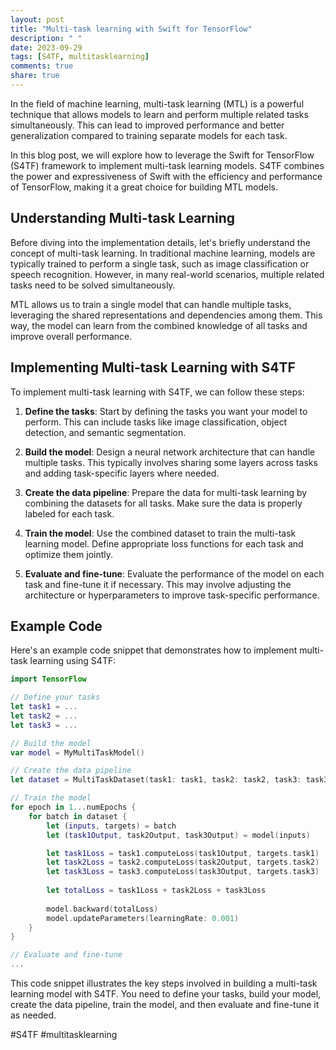 ```yaml
---
layout: post
title: "Multi-task learning with Swift for TensorFlow"
description: " "
date: 2023-09-29
tags: [S4TF, multitasklearning]
comments: true
share: true
---
```


In the field of machine learning, multi-task learning (MTL) is a powerful technique that allows models to learn and perform multiple related tasks simultaneously. This can lead to improved performance and better generalization compared to training separate models for each task.

In this blog post, we will explore how to leverage the Swift for TensorFlow (S4TF) framework to implement multi-task learning models. S4TF combines the power and expressiveness of Swift with the efficiency and performance of TensorFlow, making it a great choice for building MTL models.

## Understanding Multi-task Learning

Before diving into the implementation details, let's briefly understand the concept of multi-task learning. In traditional machine learning, models are typically trained to perform a single task, such as image classification or speech recognition. However, in many real-world scenarios, multiple related tasks need to be solved simultaneously.

MTL allows us to train a single model that can handle multiple tasks, leveraging the shared representations and dependencies among them. This way, the model can learn from the combined knowledge of all tasks and improve overall performance.

## Implementing Multi-task Learning with S4TF

To implement multi-task learning with S4TF, we can follow these steps:

1. **Define the tasks**: Start by defining the tasks you want your model to perform. This can include tasks like image classification, object detection, and semantic segmentation.

2. **Build the model**: Design a neural network architecture that can handle multiple tasks. This typically involves sharing some layers across tasks and adding task-specific layers where needed.

3. **Create the data pipeline**: Prepare the data for multi-task learning by combining the datasets for all tasks. Make sure the data is properly labeled for each task.

4. **Train the model**: Use the combined dataset to train the multi-task learning model. Define appropriate loss functions for each task and optimize them jointly.

5. **Evaluate and fine-tune**: Evaluate the performance of the model on each task and fine-tune it if necessary. This may involve adjusting the architecture or hyperparameters to improve task-specific performance.

## Example Code

Here's an example code snippet that demonstrates how to implement multi-task learning using S4TF:

```swift
import TensorFlow

// Define your tasks
let task1 = ...
let task2 = ...
let task3 = ...

// Build the model
var model = MyMultiTaskModel()

// Create the data pipeline
let dataset = MultiTaskDataset(task1: task1, task2: task2, task3: task3)

// Train the model
for epoch in 1...numEpochs {
    for batch in dataset {
        let (inputs, targets) = batch
        let (task1Output, task2Output, task3Output) = model(inputs)

        let task1Loss = task1.computeLoss(task1Output, targets.task1)
        let task2Loss = task2.computeLoss(task2Output, targets.task2)
        let task3Loss = task3.computeLoss(task3Output, targets.task3)
        
        let totalLoss = task1Loss + task2Loss + task3Loss
        
        model.backward(totalLoss)
        model.updateParameters(learningRate: 0.001)
    }
}

// Evaluate and fine-tune
...

```

This code snippet illustrates the key steps involved in building a multi-task learning model with S4TF. You need to define your tasks, build your model, create the data pipeline, train the model, and then evaluate and fine-tune it as needed.

#S4TF #multitasklearning